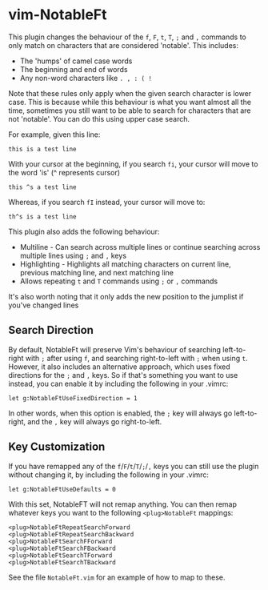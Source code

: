 
vim-NotableFt
================

This plugin changes the behaviour of the `f`, `F`, `t`, `T`, `;` and `,` commands to only match on characters that are considered 'notable'. This includes:
- The 'humps' of camel case words
- The beginning and end of words
- Any non-word characters like `. , : ( !`

Note that these rules only apply when the given search character is lower case.  This is because while this behaviour is what you want almost all the time, sometimes you still want to be able to search for characters that are not 'notable'.  You can do this using upper case search.

For example, given this line:

`this is a test line`

With your cursor at the beginning, if you search `fi`, your cursor will move to the word 'is' (^ represents cursor)

`this ^s a test line`

Whereas, if you search `fI` instead, your cursor will move to:

`th^s is a test line`

This plugin also adds the following behaviour:
- Multiline - Can search across multiple lines or continue searching across multiple lines using `;` and `,` keys
- Highlighting - Highlights all matching characters on current line, previous matching line, and next matching line
- Allows repeating `t` and `T` commands using `;` or `,` commands

It's also worth noting that it only adds the new position to the jumplist if you've changed lines

## Search Direction ##

By default, NotableFt will preserve Vim's behaviour of searching left-to-right with `;` after using `f`, and searching right-to-left with `;` when using `t`.  However, it also includes an alternative approach, which uses fixed directions for the `;` and `,` keys.  So if that's something you want to use instead, you can enable it by including the following in your .vimrc:

    let g:NotableFtUseFixedDirection = 1

In other words, when this option is enabled, the `;` key will always go left-to-right, and the `,` key will always go right-to-left.

## Key Customization ##

If you have remapped any of the `f`/`F`/`t`/`T`/`;`/`,` keys you can still use the plugin without changing it, by including the following in your .vimrc:

`let g:NotableFtUseDefaults = 0`

With this set, NotableFT will not remap anything.  You can then remap whatever keys you want to the following `<plug>NotableFt` mappings:

    <plug>NotableFtRepeatSearchForward
    <plug>NotableFtRepeatSearchBackward
    <plug>NotableFtSearchFForward
    <plug>NotableFtSearchFBackward
    <plug>NotableFtSearchTForward
    <plug>NotableFtSearchTBackward

See the file `NotableFt.vim` for an example of how to map to these.

